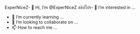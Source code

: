 ExperNiceZ- 👋 Hi, I’m @ExperNiceZ
สคิปโปร- 👀 I’m interested in ...
- 🌱 I’m currently learning ...
- 💞️ I’m looking to collaborate on ...
- 📫 How to reach me ...

<!---
ExperNiceZ/ExperNiceZ is a ✨ special ✨ repository because its `README.md` (this file) appears on your GitHub profile.
You can click the Preview link to take a look at your changes.
--->
